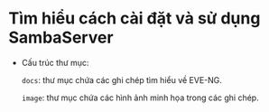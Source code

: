 # Tìm hiểu cách cài đặt và sử dụng SambaServer
- Cấu trúc thư mục: 

	`docs`: thư mục chứa các ghi chép tìm hiểu về EVE-NG.

	`image`: thư mục chứa các hình ảnh minh họa trong các ghi chép. 

